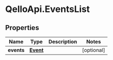 # QelloApi.EventsList

## Properties
Name | Type | Description | Notes
------------ | ------------- | ------------- | -------------
**events** | [**Event**](Event.md) |  | [optional] 


